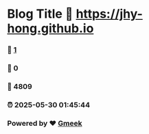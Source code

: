 # Blog Title :link: https://jhy-hong.github.io 
### :page_facing_up: [1](https://jhy-hong.github.io/tag.html) 
### :speech_balloon: 0 
### :hibiscus: 4809 
### :alarm_clock: 2025-05-30 01:45:44 
### Powered by :heart: [Gmeek](https://github.com/Meekdai/Gmeek)
